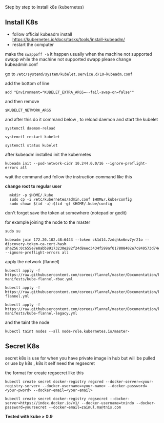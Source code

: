 Step by step to install k8s (kubernetes)

## Install K8s 

- follow official kubeadm install https://kubernetes.io/docs/tasks/tools/install-kubeadm/
- restart the computer

make the ``` swappoff -a ``` it happen usually when the machine not supported swapp
while the machine not supported swapp
please change kubeadmin.conf

go to ``/etc/systemd/system/kubelet.service.d/10-kubeadm.conf``

add the bottom of line
```
add "Environment="KUBELET_EXTRA_ARGS=--fail-swap-on=false""
```
and then remove 
```
$KUBELET_NETWORK_ARGS
```

and after this do it command below , to reload daemon and start the kubelet

```
systemctl daemon-reload

systemctl restart kubelet

systemctl status kubelet
```
after kubeadm installed init the kubernetes 

```
kubeadm init --pod-network-cidr 10.244.0.0/16 --ignore-preflight-errors all
```

wait the command and follow the instruction command like this

**change root to regular user**
```
  mkdir -p $HOME/.kube
  sudo cp -i /etc/kubernetes/admin.conf $HOME/.kube/config
  sudo chown $(id -u):$(id -g) $HOME/.kube/config
```

don't forget save the token at somewhere (notepad or gedit)

for example joining the node to the master

```
sudo su

kubeadm join 172.20.102.48:6443 --token ck1d14.7zdqhkn6nv7yr21o --discovery-token-ca-cert-hash sha256:0c655e7e8abb89173230e282f24d8eec3434f599af017808402e7c840573d74e --ignore-preflight-errors all
```

apply the network (flannel)

```
kubectl apply -f https://raw.githubusercontent.com/coreos/flannel/master/Documentation/k8s-manifests/kube-flannel-rbac.yml

kubectl apply -f https://raw.githubusercontent.com/coreos/flannel/master/Documentation/kube-flannel.yml

kubectl apply -f https://raw.githubusercontent.com/coreos/flannel/master/Documentation/k8s-manifests/kube-flannel-legacy.yml

```

and the taint the node

```
kubectl taint nodes --all node-role.kubernetes.io/master-
```

## Secret K8s
secret k8s is use for when you have private image in hub but will be pulled or use by k8s , k8s it self need the regsecret 

the format for create regsecret like this

```
kubectl create secret docker-registry regcred --docker-server=<your-registry-server> --docker-username=<your-name> --docker-password=<your-pword> --docker-email=<your-email>
```

```
kubectl create secret docker-registry regsecret --docker-server=https://index.docker.io/v1/ --docker-username=tnindo --docker-password=yoursecret --docker-email=zainul.ma@tnis.com
```


**Tested with kube > 0.9**

